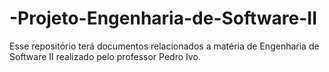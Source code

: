 # -Projeto-Engenharia-de-Software-II
Esse repositório terá documentos relacionados a matéria de Engenharia de Software II realizado pelo professor Pedro Ivo. 
